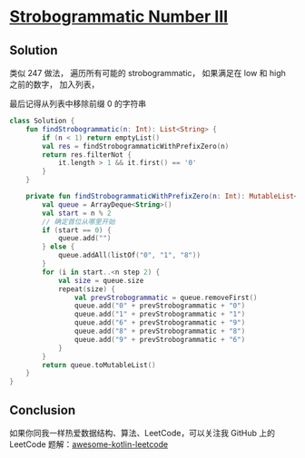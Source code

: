 # [Strobogrammatic Number III][title]


## Solution

类似 247 做法， 遍历所有可能的 strobogrammatic， 如果满足在 low 和 high 之前的数字， 加入列表，

最后记得从列表中移除前缀 0 的字符串

```kotlin
class Solution {
    fun findStrobogrammatic(n: Int): List<String> {
        if (n < 1) return emptyList()
        val res = findStrobogrammaticWithPrefixZero(n)
        return res.filterNot {
            it.length > 1 && it.first() == '0'
        }
    }

    private fun findStrobogrammaticWithPrefixZero(n: Int): MutableList<String> {
        val queue = ArrayDeque<String>()
        val start = n % 2
        // 确定首位从哪里开始
        if (start == 0) {
            queue.add("")
        } else {
            queue.addAll(listOf("0", "1", "8"))
        }
        for (i in start..<n step 2) {
            val size = queue.size
            repeat(size) {
                val prevStrobogrammatic = queue.removeFirst()
                queue.add("0" + prevStrobogrammatic + "0")
                queue.add("1" + prevStrobogrammatic + "1")
                queue.add("6" + prevStrobogrammatic + "9")
                queue.add("8" + prevStrobogrammatic + "8")
                queue.add("9" + prevStrobogrammatic + "6")
            }
        }
        return queue.toMutableList()
    }
}

```

## Conclusion

如果你同我一样热爱数据结构、算法、LeetCode，可以关注我 GitHub 上的 LeetCode 题解：[awesome-kotlin-leetcode][akl]


[title]: https://leetcode-cn.com/problems/meeting-rooms-ii/

[akl]: https://github.com/NightXlt/awesome-kotlin-leetcode
